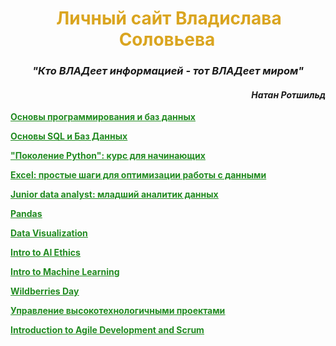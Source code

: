 <h1 align="center"> <span style="border:2px HotPink; padding:3px;"> <span style="color:GoldenRod;"> Личный сайт Владислава Соловьева </span> </span> </h1> 

<h3 align="center"> <i> "Кто ВЛАДеет информацией - тот ВЛАДеет миром" </i> </h3>

<h4 align="right"> <i> Натан Ротшильд </i> </h4> 


<strong> <a href = "https://disk.yandex.ru/i/Wen4dDEMOEzmKw">  <span style="color:ForestGreen; text-decoration: underline;"> Основы программирования и баз данных </span> </a> </strong>


<strong> <a href = "https://disk.yandex.ru/i/DQEwELw0Qi2n-g">  <span style="color:ForestGreen; text-decoration: underline;"> Основы SQL и Баз Данных </span> </a> </strong>


<strong> <a href = "https://disk.yandex.ru/i/J49aBAkxaAym0Q">  <span style="color:ForestGreen; text-decoration: underline;"> "Поколение Python": курс для начинающих </span> </a> </strong>


<strong> <a href = "https://disk.yandex.ru/i/CW3_LqOFD1AmbQ">  <span style="color:ForestGreen; text-decoration: underline;"> Excel: простые шаги для оптимизации работы с данными </span> </a> </strong>


<strong> <a href = "https://disk.yandex.ru/i/VjWQE7qnmvLFeA">  <span style="color:ForestGreen; text-decoration: underline;"> Junior data analyst: младший аналитик данных  </span> </a> </strong>


<strong> <a href = "https://disk.yandex.ru/i/ynKe8XpvQKo72A">  <span style="color:ForestGreen; text-decoration: underline;"> Pandas  </span> </a> </strong>


<strong> <a href = "https://disk.yandex.ru/i/SoXgYrq4UnRQ1Q">  <span style="color:ForestGreen; text-decoration: underline;"> Data Visualization  </span> </a> </strong>


<strong> <a href = "https://disk.yandex.ru/i/cqq1AEX22PX-Ng">  <span style="color:ForestGreen; text-decoration: underline;"> Intro to AI Ethics  </span> </a> </strong>


<strong> <a href = "https://disk.yandex.ru/i/SMWaJgkVbwRyeQ">  <span style="color:ForestGreen; text-decoration: underline;"> Intro to Machine Learning  </span> </a> </strong>


<strong> <a href = "https://disk.yandex.ru/i/xLbceRalz0wpmg">   <span style="color:ForestGreen; text-decoration: underline;"> Wildberries Day  </span> </a> </strong>

<strong> <a href = "https://disk.yandex.ru/i/znHkkbgVpn0wxg">   <span style="color:ForestGreen; text-decoration: underline;"> Управление высокотехнологичными проектами </span> </a> </strong>

<strong> <a href = "https://disk.yandex.ru/i/os9Cbr0qpaP7FA">   <span style="color:ForestGreen; text-decoration: underline;"> Introduction to Agile Development and Scrum </span> </a> </strong>
